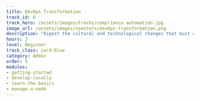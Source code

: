 ```yaml
---
title: DevOps Transformation
track_id: 6
track_hero: /assets/images/tracks/compliance-automation.jpg
image_url: /assets/images/coasters/devOps-transformation.png
description: "Digest the cultural and technological changes that must occur to mix DevOps principles into your organization. Begin your own DevOps journey through videos, case studies, and exercises to evaluate your progress."
hours: 3
level: Beginner
track_class: card-blue
category: Admin
order: 5
modules:
- getting-started
- develop-locally
- learn-the-basics
- manage-a-node
---
```

